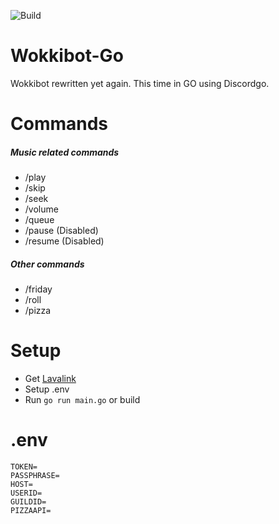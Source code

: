 ![Build](https://github.com/wokkipannu/Wokkibot-Go/actions/workflows/build.yml/badge.svg)

# Wokkibot-Go
Wokkibot rewritten yet again. This time in GO using Discordgo.

# Commands
##### Music related commands
* /play
* /skip
* /seek
* /volume
* /queue
* /pause (Disabled)
* /resume (Disabled)
##### Other commands
* /friday
* /roll
* /pizza
# Setup
* Get [Lavalink](https://github.com/freyacodes/Lavalink)
* Setup .env
* Run `go run main.go` or build

# .env
```
TOKEN=
PASSPHRASE=
HOST=
USERID=
GUILDID=
PIZZAAPI=
```